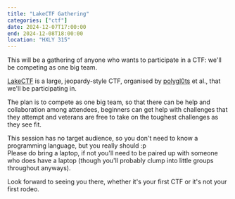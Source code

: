 ```yaml
---
title: "LakeCTF Gathering"
categories: ["ctf"]
date: 2024-12-07T17:00:00
end: 2024-12-08T18:00:00
location: "HXLY 315"
---
```


This will be a gathering of anyone who wants to participate in a CTF: we'll be competing as one big team.
<!--more-->

[LakeCTF](https://lakectf.epfl.ch/) is a large, jeopardy-style CTF, organised by [polygl0ts](https://polygl0ts.ch/) et al., that we'll be participating in.

The plan is to compete as one big team, so that there can be help and collaboration among attendees, beginners can get help with challenges that they attempt and veterans are free to take on the toughest challenges as they see fit.

This session has no target audience, so you don't need to know a programming language, but you really should :p\
Please do bring a laptop, if not you'll need to be paired up with someone who does have a laptop (though you'll probably clump into little groups throughout anyways).

Look forward to seeing you there, whether it's your first CTF or it's not your first rodeo.
